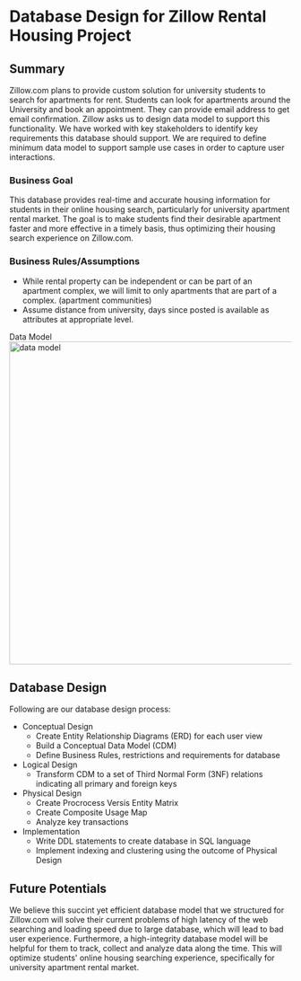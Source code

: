 # Database Design for Zillow Rental Housing Project
## Summary
Zillow.com plans to provide custom solution for university students to search for apartments for rent. Students can look for apartments around the University and book an appointment. They can provide email address to get email confirmation. Zillow asks us to design data model to support this functionality. We have worked with key stakeholders to identify key requirements this database should support. We are required to define minimum data model to support sample use cases in order to capture user interactions. 
### Business Goal
This database provides real-time and accurate housing information for students in their online housing search, particularly for university apartment rental market. The goal is to make students find their desirable apartment faster and more effective in a timely basis, thus optimizing their housing search experience on Zillow.com.

### Business Rules/Assumptions
* While rental property can be independent or can be part of an apartment complex, we will limit to only apartments that are part of a complex. (apartment communities)
* Assume distance from university, days since posted is available as attributes at appropriate level.

Data Model
<img width="575" alt="data model" src="https://user-images.githubusercontent.com/41976548/43610503-29485c06-965b-11e8-920c-6102561cc6be.png">

## Database Design
Following are our database design process:

* Conceptual Design
    - Create Entity Relationship Diagrams (ERD) for each user view
    - Build a Conceptual Data Model (CDM)
    - Define Business Rules, restrictions and requirements for database
* Logical Design
    - Transform CDM to a set of Third Normal Form (3NF) relations indicating all primary and foreign keys
* Physical Design
    - Create Procrocess Versis Entity Matrix
    - Create Composite Usage Map
    - Analyze key transactions
* Implementation
    - Write DDL statements to create database in SQL language
    - Implement indexing and clustering using the outcome of Physical Design
## Future Potentials
We believe this succint yet efficient database model that we structured for Zillow.com will solve their current problems of high latency of the web searching and loading speed due to large database, which will lead to bad user experience. Furthermore, a high-integrity database model will be helpful for them to track, collect and analyze data along the time. This will optimize students' online housing searching experience, specifically for university apartment rental market. 
